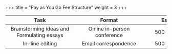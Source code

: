 +++
title = "Pay as You Go Fee Structure"
weight = 3
+++

<!--more-->

| <div style="width:200px">Task</div> | <div style="width:200px">Format</div> | <div style="width:200px">Essay Length</div> | <div style="width:200px">Fee</div> |
| :----: | :----: | :----: | :----: |
| Brainstorming ideas and Formulating essays | Online in-person conference | 500 - 1,000 words | 3,000 NTD/hr |
| In-line editing | Email correspondence | 500 - 1,000 words | 6,000 NTD/hr |